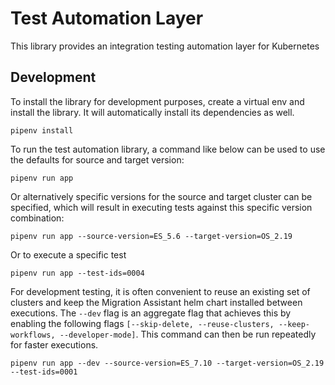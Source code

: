 # Test Automation Layer

This library provides an integration testing automation layer for Kubernetes

## Development

To install the library for development purposes, create a virtual env and install the library. It will automatically install its dependencies as well.

```shell
pipenv install
```

To run the test automation library, a command like below can be used to use the defaults for source and target version:
```shell
pipenv run app
```

Or alternatively specific versions for the source and target cluster can be specified, which will result in executing tests against this specific version combination:
```shell
pipenv run app --source-version=ES_5.6 --target-version=OS_2.19
```

Or to execute a specific test
```shell
pipenv run app --test-ids=0004
```

For development testing, it is often convenient to reuse an existing set of clusters and keep the Migration Assistant helm chart installed between executions. The `--dev` flag is an aggregate flag that achieves this by enabling the following flags `[--skip-delete, --reuse-clusters, --keep-workflows, --developer-mode]`. This command can then be run repeatedly for faster executions.
```shell
pipenv run app --dev --source-version=ES_7.10 --target-version=OS_2.19 --test-ids=0001
```